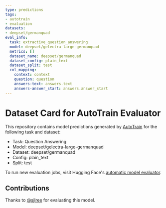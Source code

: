 ```yaml
---
type: predictions
tags:
- autotrain
- evaluation
datasets:
- deepset/germanquad
eval_info:
  task: extractive_question_answering
  model: deepset/gelectra-large-germanquad
  metrics: []
  dataset_name: deepset/germanquad
  dataset_config: plain_text
  dataset_split: test
  col_mapping:
    context: context
    question: question
    answers-text: answers.text
    answers-answer_start: answers.answer_start
---
```

# Dataset Card for AutoTrain Evaluator

This repository contains model predictions generated by [AutoTrain](https://huggingface.co/autotrain) for the following task and dataset:

* Task: Question Answering
* Model: deepset/gelectra-large-germanquad
* Dataset: deepset/germanquad
* Config: plain_text
* Split: test

To run new evaluation jobs, visit Hugging Face's [automatic model evaluator](https://huggingface.co/spaces/autoevaluate/model-evaluator).

## Contributions

Thanks to [@sjlree](https://huggingface.co/sjlree) for evaluating this model.